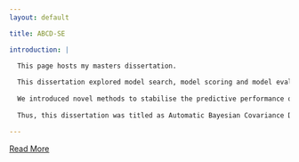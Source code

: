 ```yaml
---
layout: default

title: ABCD-SE

introduction: |

  This page hosts my masters dissertation. 
  
  This dissertation explored model search, model scoring and model evaluation of an artificial intelligent (AI) system. This AI performed data analysis through compositional kernel search and was called Automatic Bayesian Covariance Discovery (ABCD). 
  
  We introduced novel methods to stabilise the predictive performance of ABCD. From our experimental results, we show that our methods perform better extrapolation and can also explore a much wider model space in hopes of searching a richer interpretable structure. 
  
  Thus, this dissertation was titled as Automatic Bayesian Covariance Discovery with Stable Extrapolation or ABCD-SE for short.

---
```

[Read More](./abcd_se/index.html?page=1)


